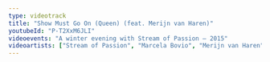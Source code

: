```yaml
---
type: videotrack
title: "Show Must Go On (Queen) (feat. Merijn van Haren)"
youtubeId: "P-T2XxM6JLI"
videoevents: "A winter evening with Stream of Passion — 2015"
videoartists: ["Stream of Passion", "Marcela Bovio", "Merijn van Haren"]
---
```

